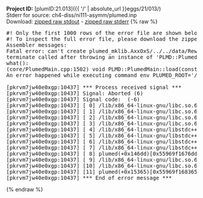 **Project ID:** [plumID:21.013]({{ '/' | absolute_url }}eggs/21/013/)  
Stderr for source:  ch4-diss/ni111-asymm/plumed.inp   
Download: [zipped raw stdout](plumed.inp.plumed.stdout.txt.zip) - [zipped raw stderr](plumed.inp.plumed.stderr.txt.zip) 
{% raw %}
<pre>
#! Only the first 1000 rows of the error file are shown below
#! To inspect the full error file, please download the zipped raw stderr file above
Assembler messages:
Fatal error: can't create plumed_mklib.AxxOxS/../../data/ReweightGeomFES.o: No such file or directory
terminate called after throwing an instance of 'PLMD::Plumed::ExceptionError'
what():
(core/PlumedMain.cpp:1502) void PLMD::PlumedMain::load(const std::string&)
An error happened while executing command env PLUMED_ROOT='/home/runner/opt/lib/plumed' PLUMED_VERSION='2.10.0' PLUMED_HTMLDIR='/home/runner/opt/share/doc/plumed' PLUMED_INCLUDEDIR='/home/runner/opt/include' PLUMED_PROGRAM_NAME='plumed' PLUMED_IS_INSTALLED='yes' "/home/runner/opt/lib/plumed"/scripts/mklib.sh -n -o ./../../data/ReweightGeomFES.2.10.0.so ../../data/ReweightGeomFES.cpp

[pkrvm7jw40e0xgp:10437] *** Process received signal ***
[pkrvm7jw40e0xgp:10437] Signal: Aborted (6)
[pkrvm7jw40e0xgp:10437] Signal code:  (-6)
[pkrvm7jw40e0xgp:10437] [ 0] /lib/x86_64-linux-gnu/libc.so.6(+0x45330)[0x7f862b245330]
[pkrvm7jw40e0xgp:10437] [ 1] /lib/x86_64-linux-gnu/libc.so.6(pthread_kill+0x11c)[0x7f862b29eb2c]
[pkrvm7jw40e0xgp:10437] [ 2] /lib/x86_64-linux-gnu/libc.so.6(gsignal+0x1e)[0x7f862b24527e]
[pkrvm7jw40e0xgp:10437] [ 3] /lib/x86_64-linux-gnu/libc.so.6(abort+0xdf)[0x7f862b2288ff]
[pkrvm7jw40e0xgp:10437] [ 4] /lib/x86_64-linux-gnu/libstdc++.so.6(+0xa5ff5)[0x7f862b6a5ff5]
[pkrvm7jw40e0xgp:10437] [ 5] /lib/x86_64-linux-gnu/libstdc++.so.6(+0xbb0da)[0x7f862b6bb0da]
[pkrvm7jw40e0xgp:10437] [ 6] /lib/x86_64-linux-gnu/libstdc++.so.6(_ZSt10unexpectedv+0x0)[0x7f862b6a5a55]
[pkrvm7jw40e0xgp:10437] [ 7] /lib/x86_64-linux-gnu/libstdc++.so.6(+0xa5a6f)[0x7f862b6a5a6f]
[pkrvm7jw40e0xgp:10437] [ 8] plumed(+0x146dd)[0x55969f1676dd]
[pkrvm7jw40e0xgp:10437] [ 9] /lib/x86_64-linux-gnu/libc.so.6(+0x2a1ca)[0x7f862b22a1ca]
[pkrvm7jw40e0xgp:10437] [10] /lib/x86_64-linux-gnu/libc.so.6(__libc_start_main+0x8b)[0x7f862b22a28b]
[pkrvm7jw40e0xgp:10437] [11] plumed(+0x15365)[0x55969f168365]
[pkrvm7jw40e0xgp:10437] *** End of error message ***
</pre>
{% endraw %}

